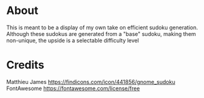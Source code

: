 # About

This is meant to be a display of my own take on efficient sudoku generation. <br>
Although these sudokus are generated from a "base" sudoku, making them non-unique, the upside is a selectable difficulty level

# Credits

Matthieu James https://findicons.com/icon/441856/gnome_sudoku <br>
FontAwesome https://fontawesome.com/license/free
